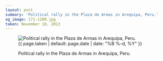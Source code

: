 ```yaml
---
layout: post
summary: 'Political rally in the Plaza de Armas in Arequipa, Peru.'
og_image: 171-1280.jpg
taken: November 10, 2013
---
```


<figure class="post" data-src="{{ site.assets_url }}/{{ page.og_image }}" data-sub-html='#caption-{{ page.id | remove_first: "/" }}'>
<img alt="Political rally in the Plaza de Armas in Arequipa, Peru." sizes="(min-width: 700px) 50vw, calc(100vw - 2rem)" src="{{ site.assets_url }}/171-640.jpg" srcset="{{ site.assets_url }}/171-1280.jpg 1280w, {{ site.assets_url }}/171-960.jpg 960w, {{ site.assets_url }}/171-640.jpg 640w, {{ site.assets_url }}/171-320.jpg 320w"/>
<figcaption id='caption-{{ page.id | remove_first: "/" }}'>
<time>{{ page.taken | default: page.date | date: "%B %-d, %Y" }}</time>
<p>Political rally in the Plaza de Armas in Arequipa, Peru.</p>
</figcaption>
</figure>
